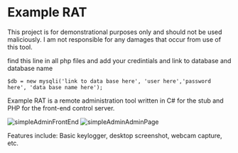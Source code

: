 # Example RAT
This project is for demonstrational purposes only and should not be used maliciously. I am not responsible for any damages that occur from use of this tool.

find this line in all php files and add your credintials and link to database and database name

	$db = new mysqli('link to data base here', 'user here','password here', 'data base name here');


Example RAT is a remote administration tool written in C# for the stub and PHP for the front-end control server.

![simpleAdminFrontEnd](https://github.com/rykergogo/Simple-Admin/assets/87205868/da064c26-7a83-4c22-942b-a9284d05d58f)
![simpleAdminAdminPage](https://github.com/rykergogo/Simple-Admin/assets/87205868/01f01049-813d-4667-af3d-3f7aa253f1ff)


Features include: Basic keylogger, desktop screenshot, webcam capture, etc.
